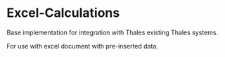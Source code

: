 # Excel-Calculations
Base implementation for integration with Thales existing Thales systems.

For use with excel document with pre-inserted data.
